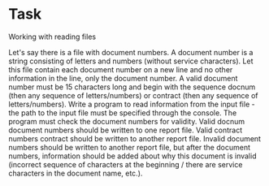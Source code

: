 # Task
Working with reading files

Let's say there is a file with document numbers. A document number is a string consisting of letters and numbers (without service characters). Let this file contain each document number on a new line and no other information in the line, only the document number. A valid document number must be 15 characters long and begin with the sequence docnum (then any sequence of letters/numbers) or contract (then any sequence of letters/numbers). Write a program to read information from the input file - the path to the input file must be specified through the console. The program must check the document numbers for validity. Valid docnum document numbers should be written to one report file. Valid contract numbers contract should be written to another report file. Invalid document numbers should be written to another report file, but after the document numbers, information should be added about why this document is invalid (incorrect sequence of characters at the beginning / there are service characters in the document name, etc.).
